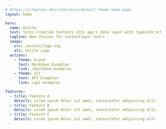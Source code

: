 ```yaml
---
# https://vitepress.dev/reference/default-theme-home-page
layout: home

hero:
  name: Velite
  text: Turns Creative Contents into app's data layer with typesafe schema.
  tagline: New Choices for Contentlayer Users
  image:
    src: /assets/logo.svg
    alt: Velite Logo
  actions:
    - theme: brand
      text: Markdown Examples
      link: /markdown-examples
    - theme: alt
      text: API Examples
      link: /api-examples

features:
  - title: Feature A
    details: Lorem ipsum dolor sit amet, consectetur adipiscing elit
  - title: Feature B
    details: Lorem ipsum dolor sit amet, consectetur adipiscing elit
  - title: Feature C
    details: Lorem ipsum dolor sit amet, consectetur adipiscing elit
---
```

